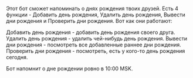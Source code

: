 Этот бот сможет напоминать о днях рождения твоих друзей.
Есть 4 функции - Добавить день рождения, Удалить день рождения, Вывести дни рождения и Проверить дни рождения. Вот как они работают: 

Добавить день рождения - добавить день рождения своего друга. 
Удалить день рождения - удалить чей-нибудь день рождения. 
Вывести дни рождения - посмотреть все добавленные раннее дни рождения. 
Проверить дни рождения - посмотреть, есть у кого-то день рождения сегодня. 

Бот напомнит о дне рождении ровно в 10:00 MSK. 
